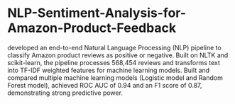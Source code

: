 # NLP-Sentiment-Analysis-for-Amazon-Product-Feedback
developed an end-to-end Natural Language Processing (NLP) pipeline to classify Amazon product reviews as positive or negative. Built on NLTK and scikit-learn, the pipeline processes 568,454 reviews and transforms text into TF-IDF weighted features for machine learning models.
Built and compared multiple machine learning models (Logistic model and Random Forest model), achieved ROC AUC of 0.94 and an F1 score of 0.87, demonstrating strong predictive power. 
